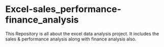 # Excel-sales_performance-finance_analysis
This Repository is all about the excel data analysis project. It includes the sales &amp; performance analysis along with finance analysis also.
